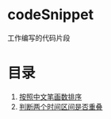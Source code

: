 # codeSnippet
工作编写的代码片段

# 目录
1. [按照中文笔画数排序](./按照中文笔画数排序/main.py)
2. [判断两个时间区间是否重叠](./判断两个时间区间是否重叠.py)